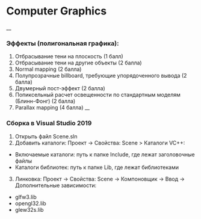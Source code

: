 # Computer Graphics
__
### Эффекты (полигональная графика):
  1. Отбрасывание тени на плоскость (1 балл)
  2. Отбрасывание тени на другие объекты (2 балла)
  3. Normal mapping (2 балла)
  4. Полупрозрачные billboard, требующие упорядоченного вывода (2 балла)
  5. Двумерный пост-эффект (2 балла)
  6. Попиксельный расчет освещенности по стандартным моделям (Блинн-Фонг) (2 балла)
  7. Parallax mapping (4 балла)
__
### Сборка в Visual Studio 2019
1. Открыть файл Scene.sln
2. Добавить каталоги: Проект -> Свойства: Scene > Каталоги VC++:
  * Включаемые каталоги: путь к папке Include, где лежат заголовочные файлы
  * Каталоги библиотек: путь к папке Lib, где лежат библиотеками
3. Линковка: Проект -> Свойства: Scene -> Компоновщик -> Ввод -> Дополнительные зависимости:
  * glfw3.lib
  * opengl32.lib
  * glew32s.lib
